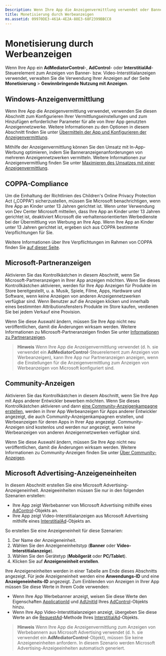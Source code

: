 ```yaml
---
Description: Wenn Ihre App die Anzeigenvermittlung verwendet oder Banner- bzw. Video-Interstitialanzeigen aus Microsoft Advertising anzeigt, verwalten Sie die Verwendung Ihrer Anzeigen auf der Seite Monetisierung &gt; Gewinnbringende Nutzung mit Anzeigen.
title: Monetisierung durch Werbeanzeigen
ms.assetid: 09970DE3-461A-4E2A-88E3-68F2399BBCC8
---
```


# Monetisierung durch Werbeanzeigen


Wenn Ihre App ein **AdMediatorControl**-, **AdControl**- oder **InterstitialAd**-Steuerelement zum Anzeigen von Banner- bzw. Video-Interstitialanzeigen verwendet, verwalten Sie die Verwendung Ihrer Anzeigen auf der Seite **Monetisierung** &gt; **Gewinnbringende Nutzung mit Anzeigen**.

## Windows-Anzeigenvermittlung


Wenn Ihre App die Anzeigenvermittlung verwendet, verwenden Sie diesen Abschnitt zum Konfigurieren Ihrer Vermittlungseinstellungen und zum Hinzufügen erforderlicher Parameter für alle von Ihrer App genutzten Anzeigennetzwerke. Weitere Informationen zu den Optionen in diesem Abschnitt finden Sie unter [Übermitteln der App und Konfigurieren der Anzeigenvermittlung](https://msdn.microsoft.com/library/windows/apps/mt219689).

Mithilfe der Anzeigenvermittlung können Sie den Umsatz mit In-App-Werbung optimieren, indem Sie Banneranzeigenanforderungen von mehreren Anzeigennetzwerken vermitteln. Weitere Informationen zur Anzeigenvermittlung finden Sie unter [Maximieren des Umsatzes mit einer Anzeigenvermittlung](https://msdn.microsoft.com/library/windows/apps/mt219691).

## COPPA-Compliance

Um die Einhaltung der Richtlinien des Children's Online Privacy Protection Act („COPPA“) sicherzustellen, müssen Sie Microsoft benachrichtigen, wenn Ihre App an Kinder unter 13 Jahren gerichtet ist. Wenn unter Verwendung von Dev Center Microsoft mitteilen, dass Ihre App an Kinder unter 13 Jahren gerichtet ist, deaktiviert Microsoft die verhaltensorientierten Werbedienste bei der Übermittlung von Werbung an Ihre App. Wenn Ihre App an Kinder unter 13 Jahren gerichtet ist, ergeben sich aus COPPA bestimmte Verpflichtungen für Sie.

Weitere Informationen über Ihre Verpflichtungen im Rahmen von COPPA finden Sie [auf dieser Seite](http://go.microsoft.com/fwlink/p/?linkid=536558).

## Microsoft-Partneranzeigen

Aktivieren Sie das Kontrollkästchen in diesem Abschnitt, wenn Sie Microsoft-Partneranzeigen in Ihrer App anzeigen möchten. Wenn Sie dieses Kontrollkästchen aktivieren, werden für Ihre App Anzeigen für Produkte im Store bereitgestellt, u. a. Musik, Spiele, Filme, Apps, Hardware und Software, wenn keine Anzeigen von anderen Anzeigennetzwerken verfügbar sind. Wenn Benutzer auf die Anzeigen klicken und innerhalb eines bestimmten Attributionsfensters Produkte im Store kaufen, verdienen Sie bei jedem Verkauf eine Provision.

Wenn Sie diese Auswahl ändern, müssen Sie Ihre App nicht neu veröffentlichen, damit die Änderungen wirksam werden. Weitere Informationen zu Microsoft-Partneranzeigen finden Sie unter [Informationen zu Partneranzeigen](about-affiliate-ads.md).

> **Hinweis** Wenn Ihre App die Anzeigenvermittlung verwendet (d. h. sie verwendet ein **AdMediatorControl**-Steuerelement zum Anzeigen von Werbeanzeigen), kann Ihre App nur Partneranzeigen anzeigen, wenn die Einstellungen für die Anzeigenvermittlung zum Anzeigen von Werbeanzeigen von Microsoft konfiguriert sind.

## Community-Anzeigen

Aktivieren Sie das Kontrollkästchen in diesem Abschnitt, wenn Sie Ihre App mit Apps anderer Entwickler bewerben möchten. Wenn Sie dieses Kontrollkästchen aktivieren und dann [eine Community-Anzeigenkampagne erstellen](create-an-ad-campaign-for-your-app.md), werden in Ihrer App Werbeanzeigen für Apps anderer Entwickler angezeigt, die auch Community-Anzeigenkampagnen erstellen, und Werbeanzeigen für deren Apps in Ihrer App angezeigt. Community-Anzeigen sind kostenlos und werden nur angezeigt, wenn keine Werbeanzeigen von anderen Anzeigennetzwerken verfügbar sind.

Wenn Sie diese Auswahl ändern, müssen Sie Ihre App nicht neu veröffentlichen, damit die Änderungen wirksam werden. Weitere Informationen zu Community-Anzeigen finden Sie unter [Über Community-Anzeigen](about-community-ads.md).

## Microsoft Advertising-Anzeigeneinheiten

In diesem Abschnitt erstellen Sie eine Microsoft Advertising-Anzeigeneinheit. Anzeigeeinheiten müssen Sie nur in den folgenden Szenarien erstellen:

-   Ihre App zeigt Werbebanner von Microsoft Advertising mithilfe eines [AdControl](https://msdn.microsoft.com/library/mt313154.aspx)-Objekts an.
-   Ihre App zeigt Video-Interstitialanzeigen aus Microsoft Advertising mithilfe eines [InterstitialAd](https://msdn.microsoft.com/library/mt313189.aspx)-Objekts an.

So erstellen Sie eine Anzeigeneinheit für diese Szenarien:

1.  Der Name der Anzeigeneinheit.
2.  Wählen Sie den Anzeigeneinheitstyp (**Banner** oder **Video-Interstitialanzeige**).
3.  Wählen Sie den Gerätetyp (**Mobilgerät** oder **PC/Tablet**).
4.  Klicken Sie auf **Anzeigeneinheit erstellen**.

Ihre Anzeigeneinheiten werden in einer Tabelle am Ende dieses Abschnitts angezeigt. Für jede Anzeigeneinheit werden eine **Anwendungs-ID** und eine **Anzeigeneinheits-ID** angezeigt. Zum Einblenden von Anzeigen in Ihrer App müssen Sie diese Werte in Ihrem Code verwenden:

-   Wenn Ihre App Werbebanner anzeigt, weisen Sie diese Werte den Eigenschaften [ApplicationId](https://msdn.microsoft.com/library/mt313174.aspx) und [AdUnitId](https://msdn.microsoft.com/library/mt313171.aspx) Ihres [AdControl](https://msdn.microsoft.com/library/mt313154.aspx)-Objekts hinzu.
-   Wenn Ihre App Video-Interstitialanzeigen anzeigt, übergeben Sie diese Werte an die [RequestAd](https://msdn.microsoft.com/library/mt313192.aspx)-Methode Ihres [InterstitialAd](https://msdn.microsoft.com/library/mt313189.aspx)-Objekts.

> **Hinweis** Wenn Ihre App die Anzeigenvermittlung zum Anzeigen von Werbebannern aus Microsoft Advertising verwendet (d. h. sie verwendet ein **AdMediatorControl**-Objekt), müssen Sie keine Anzeigeneinheiten anfordern. In diesem Szenario werden Microsoft Advertising-Anzeigeeinheiten automatisch generiert.

 

 

 


<!--HONumber=Mar16_HO5-->


